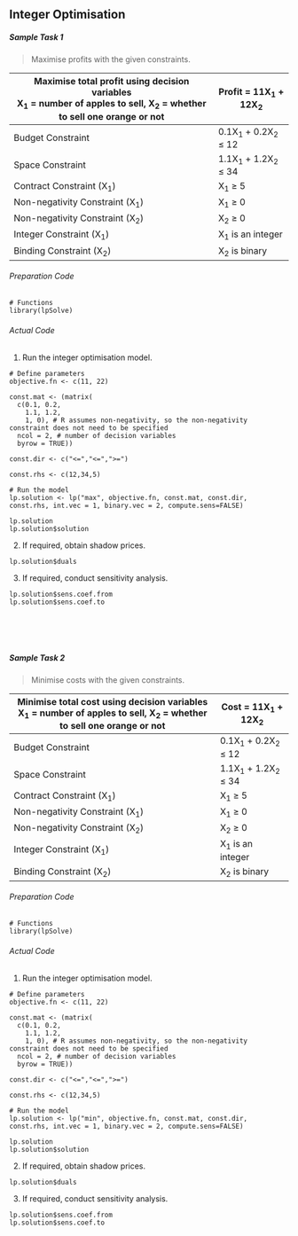 ## Integer Optimisation
##### Sample Task 1
>Maximise profits with the given constraints.

| Maximise total profit using decision variables</br>X<sub>1</sub> = number of apples to sell, X<sub>2</sub> = whether to sell one orange or not | Profit = 11X<sub>1</sub> + 12X<sub>2</sub> |
|---|---|
| Budget Constraint | 0.1X<sub>1</sub> + 0.2X<sub>2</sub> ≤ 12 |
| Space Constraint | 1.1X<sub>1</sub> + 1.2X<sub>2</sub> ≤ 34|
| Contract Constraint (X<sub>1</sub>) | X<sub>1</sub> ≥ 5 |
| Non-negativity Constraint (X<sub>1</sub>) | X<sub>1</sub> ≥ 0 |
| Non-negativity Constraint (X<sub>2</sub>) | X<sub>2</sub> ≥ 0 |
| Integer Constraint (X<sub>1</sub>) | X<sub>1</sub> is an integer |
| Binding Constraint (X<sub>2</sub>) | X<sub>2</sub> is binary |

###### Preparation Code
```
# Functions
library(lpSolve)
```
###### Actual Code
1. Run the integer optimisation model.
```
# Define parameters
objective.fn <- c(11, 22)

const.mat <- (matrix(
  c(0.1, 0.2,
    1.1, 1.2,
    1, 0), # R assumes non-negativity, so the non-negativity constraint does not need to be specified
  ncol = 2, # number of decision variables
  byrow = TRUE))

const.dir <- c("<=","<=",">=")

const.rhs <- c(12,34,5)

# Run the model
lp.solution <- lp("max", objective.fn, const.mat, const.dir, const.rhs, int.vec = 1, binary.vec = 2, compute.sens=FALSE)

lp.solution
lp.solution$solution
```
2. If required, obtain shadow prices.
```
lp.solution$duals
```
3. If required, conduct sensitivity analysis.
```
lp.solution$sens.coef.from
lp.solution$sens.coef.to
```
</br></br></br>
##### Sample Task 2
>Minimise costs with the given constraints.

| Minimise total cost using decision variables</br>X<sub>1</sub> = number of apples to sell, X<sub>2</sub> = whether to sell one orange or not | Cost = 11X<sub>1</sub> + 12X<sub>2</sub> |
|---|---|
| Budget Constraint | 0.1X<sub>1</sub> + 0.2X<sub>2</sub> ≤ 12 |
| Space Constraint | 1.1X<sub>1</sub> + 1.2X<sub>2</sub> ≤ 34|
| Contract Constraint (X<sub>1</sub>) | X<sub>1</sub> ≥ 5 |
| Non-negativity Constraint (X<sub>1</sub>) | X<sub>1</sub> ≥ 0 |
| Non-negativity Constraint (X<sub>2</sub>) | X<sub>2</sub> ≥ 0 |
| Integer Constraint (X<sub>1</sub>) | X<sub>1</sub> is an integer |
| Binding Constraint (X<sub>2</sub>) | X<sub>2</sub> is binary |

###### Preparation Code
```
# Functions
library(lpSolve)
```
###### Actual Code
1. Run the integer optimisation model.
```
# Define parameters
objective.fn <- c(11, 22)

const.mat <- (matrix(
  c(0.1, 0.2,
    1.1, 1.2,
    1, 0), # R assumes non-negativity, so the non-negativity constraint does not need to be specified
  ncol = 2, # number of decision variables
  byrow = TRUE))

const.dir <- c("<=","<=",">=")

const.rhs <- c(12,34,5)

# Run the model
lp.solution <- lp("min", objective.fn, const.mat, const.dir, const.rhs, int.vec = 1, binary.vec = 2, compute.sens=FALSE)

lp.solution
lp.solution$solution
```
2. If required, obtain shadow prices.
```
lp.solution$duals
```
3. If required, conduct sensitivity analysis.
```
lp.solution$sens.coef.from
lp.solution$sens.coef.to
```
